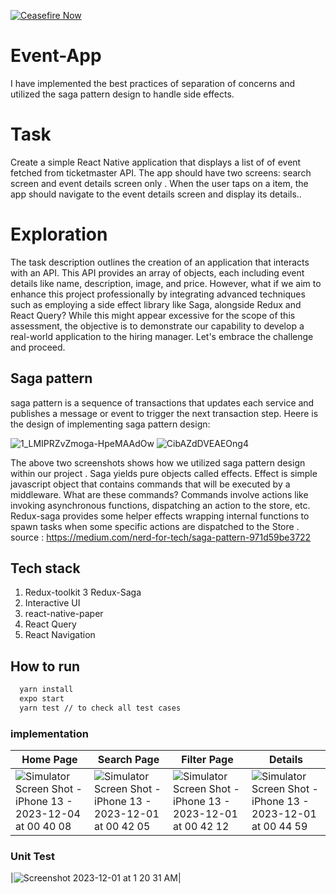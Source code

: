 [![Ceasefire Now](https://badge.techforpalestine.org/default)](https://techforpalestine.org/learn-more)

# Event-App

I have implemented the best practices of separation of concerns and utilized the saga pattern design to handle side effects.

# Task

Create a simple React Native application that displays a list of of event fetched from ticketmaster
API. The app should have two screens: search screen and event details screen only .
When the user taps on a item, the app should navigate to the event details screen
and display its details..

# Exploration

The task description outlines the creation of an application that interacts with an API. This API provides an array of objects, each including event details like name, description, image, and price. However, what if we aim to enhance this project professionally by integrating advanced techniques such as employing a side effect library like Saga, alongside Redux and React Query? While this might appear excessive for the scope of this assessment, the objective is to demonstrate our capability to develop a real-world application to the hiring manager. Let's embrace the challenge and proceed.

## Saga pattern

saga pattern is a sequence of transactions that updates each service and publishes a message or event to trigger the next transaction step. Heere is the design of implementing saga pattern design:

![1_LMIPRZvZmoga-HpeMAAdOw](https://github.com/AbdulmalekAlshugaa/E-Commerce-App/assets/33663456/52633a49-97b9-4a70-9670-ab3de0f82b7c)
![CibAZdDVEAEOng4](https://github.com/AbdulmalekAlshugaa/E-Commerce-App/assets/33663456/ff43149f-aa4a-4a45-9ad0-996b9cab206d)

The above two screenshots shows how we utilized saga pattern design within our project . Saga yields pure objects called effects. Effect is simple javascript object that contains commands that will be executed by a middleware. What are these commands? Commands involve actions like invoking asynchronous functions, dispatching an action to the store, etc. Redux-saga provides some helper effects wrapping internal functions to spawn tasks when some specific actions are dispatched to the Store . source : https://medium.com/nerd-for-tech/saga-pattern-971d59be3722

## Tech stack

1. Redux-toolkit
   3 Redux-Saga
2. Interactive UI
3. react-native-paper
4. React Query
5. React Navigation

## How to run

```bash
  yarn install
  expo start
  yarn test // to check all test cases
```

### implementation

| Home Page                                                                                                                                                                         | Search Page                                                                                                                                                                       | Filter Page                                                                                                                                                                       | Details                                                                                                                                                                           |
| --------------------------------------------------------------------------------------------------------------------------------------------------------------------------------- | --------------------------------------------------------------------------------------------------------------------------------------------------------------------------------- | --------------------------------------------------------------------------------------------------------------------------------------------------------------------------------- | --------------------------------------------------------------------------------------------------------------------------------------------------------------------------------- |
| ![Simulator Screen Shot - iPhone 13 - 2023-12-04 at 00 40 08](https://github.com/AbdulmalekAlshugaa/ticket_event_mobile_app/assets/33663456/9a7325c8-29dc-4d29-9340-6415df330ace) | ![Simulator Screen Shot - iPhone 13 - 2023-12-01 at 00 42 05](https://github.com/AbdulmalekAlshugaa/ticket_event_mobile_app/assets/33663456/6884ac20-f83d-40fd-9893-0c7fef1cd133) | ![Simulator Screen Shot - iPhone 13 - 2023-12-01 at 00 42 12](https://github.com/AbdulmalekAlshugaa/ticket_event_mobile_app/assets/33663456/c7254ae3-0701-41de-ab94-19213fb616e4) | ![Simulator Screen Shot - iPhone 13 - 2023-12-01 at 00 44 59](https://github.com/AbdulmalekAlshugaa/ticket_event_mobile_app/assets/33663456/29464a54-49c2-4367-a157-84cbecbff1d2) |

### Unit Test

|![Screenshot 2023-12-01 at 1 20 31 AM](https://github.com/AbdulmalekAlshugaa/ticket_event_mobile_app/assets/33663456/261767e6-b5b9-4e28-8650-3b8425cfdbcb)|
